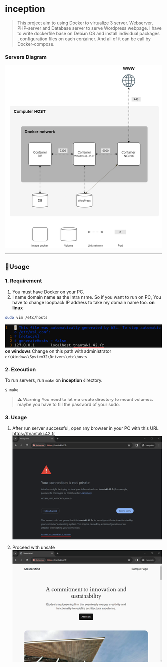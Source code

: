 # inception
> This project aim to using Docker to virtualize 3 server. Webserver, PHP-server and Database server to serve Wordpress webpage. I have to write dockerfile base on Debian OS and install individual packages , configuration files on each container. And all of it can be call by Docker-compose.
### Servers Diagram
![](images/server_diagram.png)

---
## 📝Usage
### 1. Requirement
1. You must have Docker on your PC.
2. I name domain name as the Intra name. So if you want to run on PC, You have to change loopback IP address to take my domain name too.
**on linux**
```bash
sudo vim /etc/hosts
```
![](images/add_domain.png)
**on windows**
Change on this path with administrator `c:\Windows\System32\Drivers\etc\hosts`


### 2. Execution
To run servers, run `make` on **inception** directory.

```bash
$ make
```

> ⚠️ Warning
>  You need to let me create directory to mount volumes. maybe you have to fill the password of your sudo.
### 3. Usage
1. After run server successful, open any browser in your PC with this URL https://tnantaki.42.fr
 ![](images/secure_webpage.png)
 
2. Proceed with unsafe
 ![](images/wordpress_webpage.png)